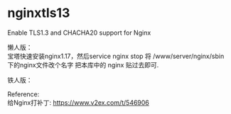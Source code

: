 # nginxtls13
Enable TLS1.3 and CHACHA20 support for Nginx


懒人版：  
宝塔快速安装nginx1.17，然后service nginx stop
将 /www/server/nginx/sbin 下的nginx文件改个名字
把本库中的 nginx 贴过去即可.



铁人版：  






Reference:  
给Nginx打补丁: https://www.v2ex.com/t/546906  
